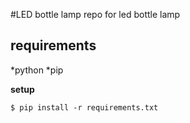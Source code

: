 #LED bottle lamp
repo for led bottle lamp

## requirements

  *python
  *pip

**setup**

    $ pip install -r requirements.txt

